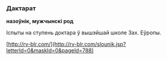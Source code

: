 ### Дактарат
**назоўнік, мужчынскі род**

Іспыты на ступень доктара ў вышэйшай школе Зах. Еўропы.

<a rel="author">[http://rv-blr.com/](http://rv-blr.com/slounik.jsp?letterId=0&maskId=0&pageId=788)</a>
